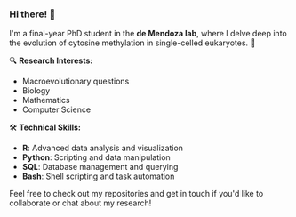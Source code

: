 ### Hi there! 👋

I'm a final-year PhD student in the **de Mendoza lab**, where I delve deep into the evolution of cytosine methylation in single-celled eukaryotes. 🧬

🔍 **Research Interests:**
- Macroevolutionary questions
- Biology
- Mathematics
- Computer Science

🛠 **Technical Skills:**
- **R**: Advanced data analysis and visualization
- **Python**: Scripting and data manipulation
- **SQL**: Database management and querying
- **Bash**: Shell scripting and task automation

Feel free to check out my repositories and get in touch if you'd like to collaborate or chat about my research!
